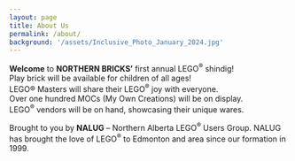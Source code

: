 ```yaml
---
layout: page
title: About Us
permalink: /about/
background: '/assets/Inclusive_Photo_January_2024.jpg'
---
```


<b>Welcome</b> to <b>NORTHERN BRICKS’</b> first annual LEGO<sup>®</sup> shindig!<br>
Play brick will be available for children of all ages!<br>
LEGO® Masters will share their LEGO<sup>®</sup> joy with everyone.<br>
Over one hundred MOCs (My Own Creations) will be on display.<br>
LEGO<sup>®</sup> vendors will be on hand, showcasing their unique
wares.

Brought to you by <b>NALUG</b> – Northern Alberta LEGO<sup>®</sup> Users
Group. NALUG has brought the love of LEGO<sup>®</sup> to Edmonton and
area since our formation in 1999.